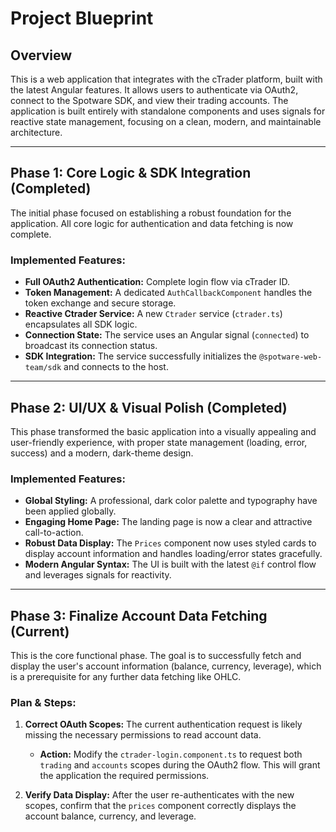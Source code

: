 # Project Blueprint

## Overview

This is a web application that integrates with the cTrader platform, built with the latest Angular features. It allows users to authenticate via OAuth2, connect to the Spotware SDK, and view their trading accounts. The application is built entirely with standalone components and uses signals for reactive state management, focusing on a clean, modern, and maintainable architecture.

---

## Phase 1: Core Logic & SDK Integration (Completed)

The initial phase focused on establishing a robust foundation for the application. All core logic for authentication and data fetching is now complete.

### Implemented Features:

*   **Full OAuth2 Authentication:** Complete login flow via cTrader ID.
*   **Token Management:** A dedicated `AuthCallbackComponent` handles the token exchange and secure storage.
*   **Reactive Ctrader Service:** A new `Ctrader` service (`ctrader.ts`) encapsulates all SDK logic.
*   **Connection State:** The service uses an Angular signal (`connected`) to broadcast its connection status.
*   **SDK Integration:** The service successfully initializes the `@spotware-web-team/sdk` and connects to the host.

---

## Phase 2: UI/UX & Visual Polish (Completed)

This phase transformed the basic application into a visually appealing and user-friendly experience, with proper state management (loading, error, success) and a modern, dark-theme design.

### Implemented Features:

*   **Global Styling:** A professional, dark color palette and typography have been applied globally.
*   **Engaging Home Page:** The landing page is now a clear and attractive call-to-action.
*   **Robust Data Display:** The `Prices` component now uses styled cards to display account information and handles loading/error states gracefully.
*   **Modern Angular Syntax:** The UI is built with the latest `@if` control flow and leverages signals for reactivity.

---

## Phase 3: Finalize Account Data Fetching (Current)

This is the core functional phase. The goal is to successfully fetch and display the user's account information (balance, currency, leverage), which is a prerequisite for any further data fetching like OHLC.

### Plan & Steps:

1.  **Correct OAuth Scopes:** The current authentication request is likely missing the necessary permissions to read account data. 
    *   **Action:** Modify the `ctrader-login.component.ts` to request both `trading` and `accounts` scopes during the OAuth2 flow. This will grant the application the required permissions.

2.  **Verify Data Display:** After the user re-authenticates with the new scopes, confirm that the `prices` component correctly displays the account balance, currency, and leverage.
